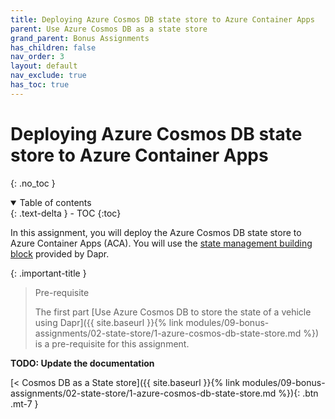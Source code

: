 ```yaml
---
title: Deploying Azure Cosmos DB state store to Azure Container Apps
parent: Use Azure Cosmos DB as a state store
grand_parent: Bonus Assignments
has_children: false
nav_order: 3
layout: default
nav_exclude: true
has_toc: true
---
```


# Deploying Azure Cosmos DB state store to Azure Container Apps

{: .no_toc }

<details open markdown="block">
  <summary>
    Table of contents
  </summary>
  {: .text-delta }
- TOC
{:toc}
</details>

In this assignment, you will deploy the Azure Cosmos DB state store to Azure Container Apps (ACA). You will use the [state management building block](https://docs.dapr.io/developing-applications/building-blocks/state-management/state-management-overview/) provided by Dapr.

{: .important-title }
> Pre-requisite
>
> The first part [Use Azure Cosmos DB to store the state of a vehicle using Dapr]({{ site.baseurl }}{% link modules/09-bonus-assignments/02-state-store/1-azure-cosmos-db-state-store.md %}) is a pre-requisite for this assignment.
>

**TODO: Update the documentation**

<span class="fs-3">
[< Cosmos DB as a State store]({{ site.baseurl }}{% link modules/09-bonus-assignments/02-state-store/1-azure-cosmos-db-state-store.md %}){: .btn .mt-7 }
</span>

